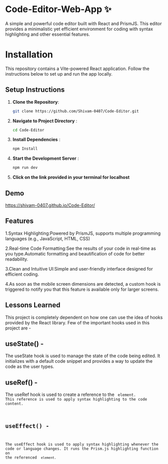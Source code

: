 
# Code-Editor-Web-App ✨

A simple and powerful code editor built with React and PrismJS. This editor provides a minimalistic yet efficient environment for coding with syntax highlighting and other essential features.


# Installation
This repository contains a Vite-powered React application. Follow the instructions below to set up and run the app locally.

## Setup Instructions

1. **Clone the Repository**: 
   ```bash
   git clone https://github.com/Shivam-0407/Code-Editor.git
2. **Navigate to Project Directory** :
    ```bash
    cd Code-Editor
3. **Install Dependencies** :
    ```bash
    npm Install
4.  **Start the Development Server** :
    ```bash
    npm run dev
5. **Click on the link provided in your terminal for localhost**


## Demo

https://shivam-0407.github.io/Code-Editor/


## Features

1.Syntax Highlighting:Powered by PrismJS, supports multiple programming languages (e.g., JavaScript, HTML, CSS)

2.Real-time Code Formatting:See the results of your code in real-time as you type.Automatic formatting and beautification of code for better readability.

3.Clean and Intuitive UI:Simple and user-friendly interface designed for efficient coding.

4.As soon as the mobile screen dimensions are detected, a custom hook is triggered to notify you that this feature is available only for larger screens.


## Lessons Learned
This project is completely dependent on how one can use the idea of hooks provided by the React library. Few of the important hooks used in this project are - 

## useState() - 
The useState hook is used to manage the state of the code being edited. It initializes with a default code snippet and provides a way to update the code as the user types.

## useRef() - 
The useRef hook is used to create a reference to the <code> element. This reference is used to apply syntax highlighting to the code content.

## useEffect() - 
The useEffect hook is used to apply syntax highlighting whenever the code or language changes. It runs the Prism.js highlighting function on the referenced <code> element.



